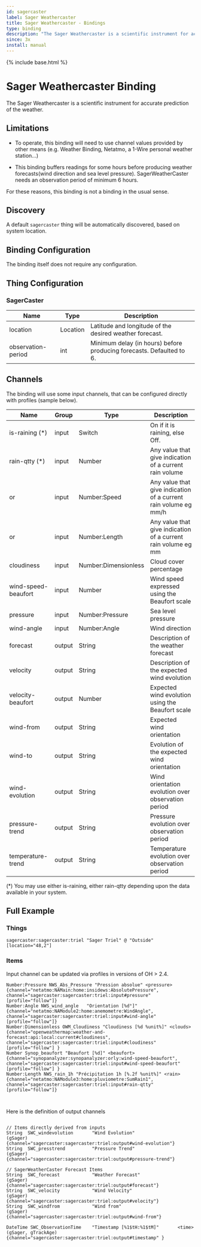 ```yaml
---
id: sagercaster
label: Sager Weathercaster
title: Sager Weathercaster - Bindings
type: binding
description: "The Sager Weathercaster is a scientific instrument for accurate prediction of the weather."
since: 3x
install: manual
---
```


<!-- Attention authors: Do not edit directly. Please add your changes to the appropriate source repository -->

{% include base.html %}

# Sager Weathercaster Binding

The Sager Weathercaster is a scientific instrument for accurate prediction of the weather. 

## Limitations

* To operate, this binding will need to use channel values provided by other means (e.g. Weather Binding, Netatmo, a 1-Wire personal weather station...)

* This binding buffers readings for some hours before producing weather forecasts(wind direction and sea level pressure). SagerWeatherCaster needs an observation period of minimum 6 hours.

For these reasons, this binding is not a binding in the usual sense.

## Discovery

A default `sagercaster` thing will be automatically discovered, based on system location.

## Binding Configuration

The binding itself does not require any configuration.

## Thing Configuration

### SagerCaster

| Name               | Type     | Description                                                              |
|--------------------|----------|--------------------------------------------------------------------------|
| location           | Location | Latitude and longitude of the desired weather forecast.                  |
| observation-period | int      | Minimum delay (in hours) before producing forecasts. Defaulted to 6.     |

## Channels

The binding will use some input channels, that can be configured directly with profiles (sample below).

| Name                | Group  |Type                 | Description                                                     |
|---------------------|--------|---------------------|-----------------------------------------------------------------|
| is-raining (*)      | input  |Switch               | On if it is raining, else Off.                                  |
| rain-qtty  (*)      | input  |Number               | Any value that give indication of a current rain volume         |
|                 or  | input  |Number:Speed         | Any value that give indication of a current rain volume eg mm/h |
|                 or  | input  |Number:Length        | Any value that give indication of a current rain volume eg mm   |
| cloudiness          | input  |Number:Dimensionless | Cloud cover percentage                                          |
| wind-speed-beaufort | input  |Number               | Wind speed expressed using the Beaufort scale                   |
| pressure            | input  |Number:Pressure      | Sea level pressure                                              |
| wind-angle          | input  |Number:Angle         | Wind direction                                                  |
| forecast            | output |String               | Description of the weather forecast                             |
| velocity            | output |String               | Description of the expected wind evolution                      |
| velocity-beaufort   | output |Number               | Expected wind evolution using the Beaufort scale                |
| wind-from           | output |String               | Expected wind orientation                                       |
| wind-to             | output |String               | Evolution of the expected wind orientation                      |
| wind-evolution      | output |String               | Wind orientation evolution over observation period              |
| pressure-trend      | output |String               | Pressure evolution over observation period                      |
| temperature-trend   | output |String               | Temperature evolution over observation period                   |

(*) You may use either is-raining, either rain-qtty depending upon the data available in your system.

## Full Example

### Things

```
sagercaster:sagercaster:triel "Sager Triel" @ "Outside" [location="48,2"]
```

### Items

Input channel can be updated via profiles in versions of OH > 2.4.

```
Number:Pressure NWS_Abs_Pressure "Pression absolue" <pressure> {channel="netatmo:NAMain:home:insidews:AbsolutePressure", channel="sagercaster:sagercaster:triel:input#pressure" [profile="follow"]}
Number:Angle NWS_wind_angle   "Orientation [%d°]" 	{channel="netatmo:NAModule2:home:anemometre:WindAngle", channel="sagercaster:sagercaster:triel:input#wind-angle" [profile="follow"]}
Number:Dimensionless OWM_Cloudiness "Cloudiness [%d %unit%]" <clouds> {channel="openweathermap:weather-and-forecast:api:local:current#cloudiness", channel="sagercaster:sagercaster:triel:input#cloudiness" [profile="follow"] }
Number Synop_beaufort "Beaufort [%d]" <beaufort> {channel="synopanalyzer:synopanalyzer:orly:wind-speed-beaufort", channel="sagercaster:sagercaster:triel:input#wind-speed-beaufort" [profile="follow"] }
Number:Length NWS_rain_1h "Précipitation 1h [%.2f %unit%]" <rain> {channel="netatmo:NAModule3:home:pluviometre:SumRain1", channel="sagercaster:sagercaster:triel:input#rain-qtty" [profile="follow"]}

           	
```

Here is the definition of output channels

```
   
// Items directly derived from inputs
String  SWC_windevolution       "Wind Evolution"                        (gSager)                {channel="sagercaster:sagercaster:triel:output#wind-evolution"}
String  SWC_presstrend          "Pressure Trend"                        (gSager)                {channel="sagercaster:sagercaster:triel:output#pressure-trend"}

// SagerWeatherCaster Forecast Items
String  SWC_forecast            "Weather Forecast"                      (gSager)                {channel="sagercaster:sagercaster:triel:output#forecast"}
String  SWC_velocity            "Wind Velocity"                         (gSager)                {channel="sagercaster:sagercaster:triel:output#velocity"}
String  SWC_windfrom            "Wind from"                             (gSager)                {channel="sagercaster:sagercaster:triel:output#wind-from"}
 
DateTime SWC_ObservationTime    "Timestamp [%1$tH:%1$tM]"       <time>  (gSager, gTrackAge)     {channel="sagercaster:sagercaster:triel:output#timestamp" }
```


